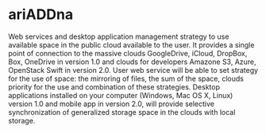 # ariADDna
Web services and desktop application management strategy to use available space in the public cloud available to the user. It provides a single point of connection to the massive clouds GoogleDrive, iCloud, DropBox, Box, OneDrive in version 1.0 and clouds for developers Amazone S3, Azure, OpenStack Swift in version 2.0.   User web service will be able to set strategy for the use of space: the mirroring of files, the sum of the space, clouds priority for the use and combination of these strategies.   Desktop applications installed on your computer (Windows, Mac OS X, Linux) version 1.0 and mobile app in version 2.0, will provide selective synchronization of generalized storage space in the clouds with local storage.

